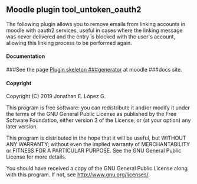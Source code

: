 ## Moodle plugin tool_untoken_oauth2 ##

The following plugin allows you to remove emails from linking accounts in moodle with oauth2 services, useful in cases where the linking message was never delivered and the entry is blocked with the user's account, allowing this linking process to be performed again.

#### Documentation ####

###See the page [Plugin skeleton
###generator](https://docs.moodle.org/en/admin/tool/pluginskel/index) at moodle
###docs site.

#### Copyright

Copyright (C) 2019 Jonathan E. López G.

This program is free software: you can redistribute it and/or modify it under
the terms of the GNU General Public License as published by the Free Software
Foundation, either version 3 of the License, or (at your option) any later
version.

This program is distributed in the hope that it will be useful, but WITHOUT ANY
WARRANTY; without even the implied warranty of MERCHANTABILITY or FITNESS FOR A
PARTICULAR PURPOSE.  See the GNU General Public License for more details.

You should have received a copy of the GNU General Public License along with
this program.  If not, see <http://www.gnu.org/licenses/>.

